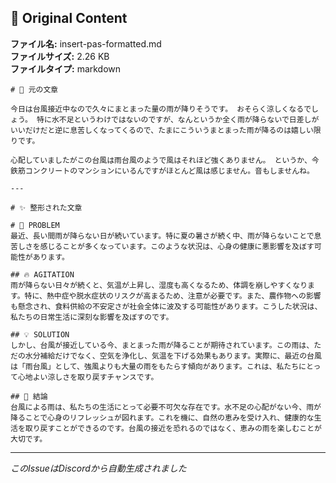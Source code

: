 ## 📎 Original Content

**ファイル名:** insert-pas-formatted.md  
**ファイルサイズ:** 2.26 KB  
**ファイルタイプ:** markdown

```
# 📝 元の文章

今日は台風接近中なので久々にまとまった量の雨が降りそうです。 おそらく涼しくなるでしょう。 特に水不足というわけではないのですが、なんというか全く雨が降らないで日差しがいいだけだと逆に息苦しくなってくるので、たまにこういうまとまった雨が降るのは嬉しい限りです。

心配していましたがこの台風は雨台風のようで風はそれほど強くありません。 というか、今鉄筋コンクリートのマンションにいるんですがほとんど風は感じません。音もしませんね。

---

# ✨ 整形された文章

# 🚩 PROBLEM
最近、長い間雨が降らない日が続いています。特に夏の暑さが続く中、雨が降らないことで息苦しさを感じることが多くなっています。このような状況は、心身の健康に悪影響を及ぼす可能性があります。

## 🔥 AGITATION
雨が降らない日々が続くと、気温が上昇し、湿度も高くなるため、体調を崩しやすくなります。特に、熱中症や脱水症状のリスクが高まるため、注意が必要です。また、農作物への影響も懸念され、食料供給の不安定さが社会全体に波及する可能性があります。こうした状況は、私たちの日常生活に深刻な影響を及ぼすのです。

## 💡 SOLUTION
しかし、台風が接近している今、まとまった雨が降ることが期待されています。この雨は、ただの水分補給だけでなく、空気を浄化し、気温を下げる効果もあります。実際に、最近の台風は「雨台風」として、強風よりも大量の雨をもたらす傾向があります。これは、私たちにとって心地よい涼しさを取り戻すチャンスです。

## 🏁 結論
台風による雨は、私たちの生活にとって必要不可欠な存在です。水不足の心配がない今、雨が降ることで心身のリフレッシュが図れます。これを機に、自然の恵みを受け入れ、健康的な生活を取り戻すことができるのです。台風の接近を恐れるのではなく、恵みの雨を楽しむことが大切です。
```

---
*このIssueはDiscordから自動生成されました*